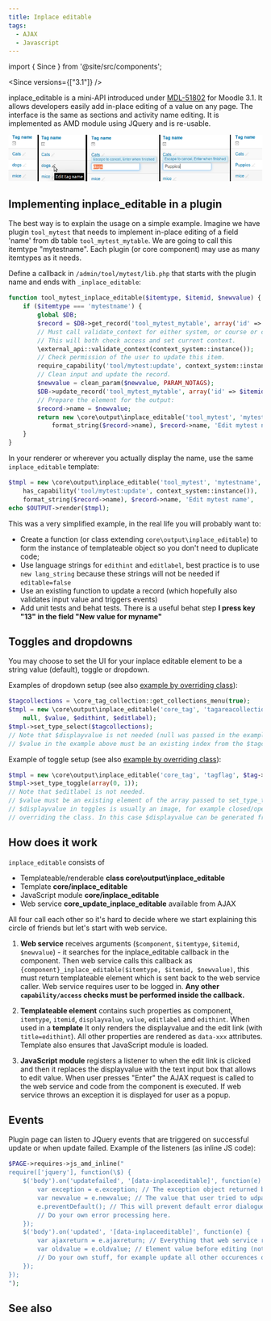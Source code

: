 ```yaml
---
title: Inplace editable
tags:
  - AJAX
  - Javascript
---
```

import { Since } from '@site/src/components';

<Since versions={["3.1"]} />

inplace_editable is a mini-API introduced under [MDL-51802](https://tracker.moodle.org/browse/MDL-51802) for Moodle 3.1. It allows developers easily add in-place editing of a value on any page. The interface is the same as sections and activity name editing. It is implemented as AMD module using JQuery and is re-usable.

![inplace editable example.png](./_inplace/inplace_editable_example.png)

## Implementing inplace_editable in a plugin

The best way is to explain the usage on a simple example. Imagine we have plugin `tool_mytest` that needs to implement in-place editing of a field 'name' from db table `tool_mytest_mytable`. We are going to call this itemtype "mytestname". Each plugin (or core component) may use as many itemtypes as it needs.

Define a callback in `/admin/tool/mytest/lib.php` that starts with the plugin name and ends with `_inplace_editable`:

```php
function tool_mytest_inplace_editable($itemtype, $itemid, $newvalue) {
    if ($itemtype === 'mytestname') {
        global $DB;
        $record = $DB->get_record('tool_mytest_mytable', array('id' => $itemid), '*', MUST_EXIST);
        // Must call validate_context for either system, or course or course module context. 
        // This will both check access and set current context.
        \external_api::validate_context(context_system::instance());
        // Check permission of the user to update this item. 
        require_capability('tool/mytest:update', context_system::instance());
        // Clean input and update the record.
        $newvalue = clean_param($newvalue, PARAM_NOTAGS);
        $DB->update_record('tool_mytest_mytable', array('id' => $itemid, 'name' => $newvalue));
        // Prepare the element for the output:
        $record->name = $newvalue;
        return new \core\output\inplace_editable('tool_mytest', 'mytestname', $record->id, true,
            format_string($record->name), $record->name, 'Edit mytest name',  'New value for ' . format_string($record->name));
    }
}
```

In your renderer or wherever you actually display the name, use the same `inplace_editable` template:

```php
$tmpl = new \core\output\inplace_editable('tool_mytest', 'mytestname', $record->id, 
    has_capability('tool/mytest:update', context_system::instance()),
    format_string($record->name), $record->name, 'Edit mytest name',  'New value for ' . format_string($record->name));
echo $OUTPUT->render($tmpl);
```

This was a very simplified example, in the real life you will probably want to:

- Create a function (or class extending `core\output\inplace_editable`) to form the instance of templateable object so you don't need to duplicate code;
- Use language strings for `edithint` and `editlabel`, best practice is to use `new lang_string` because these strings will not be needed if `editable=false`
- Use an existing function to update a record (which hopefully also validates input value and triggers events)
- Add unit tests and behat tests. There is a useful behat step **I press key "13" in the field "New value for myname"**

## Toggles and dropdowns

You may choose to set the UI for your inplace editable element to be a string value (default), toggle or dropdown.

Examples of dropdown setup (see also [example by overriding class](https://github.com/moodle/moodle/blob/master/tag/classes/output/tagareacollection.php)):

```php
$tagcollections = \core_tag_collection::get_collections_menu(true);
$tmpl = new \core\output\inplace_editable('core_tag', 'tagareacollection', $tagarea->id, $editable,
    null, $value, $edithint, $editlabel);
$tmpl->set_type_select($tagcollections);
// Note that $displayvalue is not needed (null was passed in the example above) - it will be automatically taken from options.
// $value in the example above must be an existing index from the $tagcollections array, otherwise exception will be thrown.
```

Example of toggle setup (see also [example by overriding class](https://github.com/moodle/moodle/blob/master/tag/classes/output/tagareaenabled.php)):

```php
$tmpl = new \core\output\inplace_editable('core_tag', 'tagflag', $tag->id, $editable, $displayvalue, $value, $hint);
$tmpl->set_type_toggle(array(0, 1));
// Note that $editlabel is not needed.
// $value must be an existing element of the array passed to set_type_toggle(), otherwise exception will be thrown.
// $displayvalue in toggles is usually an image, for example closed/open eye. It is easier to implement by 
// overriding the class. In this case $displayvalue can be generated from $value during exporting.
```

## How does it work

`inplace_editable` consists of

- Templateable/renderable **class core\output\inplace_editable**
- Template **core/inplace_editable**
- JavaScript module **core/inplace_editable**
- Web service **core_update_inplace_editable** available from AJAX

All four call each other so it's hard to decide where we start explaining this circle of friends but let's start with web service.

1. **Web service** receives arguments (`$component`, `$itemtype`, `$itemid`, `$newvalue`) - it searches for the inplace_editable callback in the component. Then web service calls this callback as `{component}_inplace_editable($itemtype, $itemid, $newvalue)`, this must return templateable element which is sent back to the web service caller. Web service requires user to be logged in. **Any other `capability/access` checks must be performed inside the callback.**

2. **Templateable element** contains such properties as component, `itemtype`, `itemid`, `displayvalue`, `value`, `editlabel` and `edithint`. When used in a **template** It only renders the displayvalue and the edit link (with `title=edithint`). All other properties are rendered as `data-xxx` attributes. Template also ensures that JavaScript module is loaded.

3. **JavaScript module** registers a listener to when the edit link is clicked and then it replaces the displayvalue with the text input box that allows to edit value. When user presses "Enter" the AJAX request is called to the web service and code from the component is executed. If web service throws an exception it is displayed for user as a popup.

## Events

Plugin page can listen to JQuery events that are triggered on successful update or when update failed. Example of the listeners (as inline JS code):

```php
$PAGE->requires->js_amd_inline("
require(['jquery'], function(\$) {
    $('body').on('updatefailed', '[data-inplaceeditable]', function(e) {
        var exception = e.exception; // The exception object returned by the callback.
        var newvalue = e.newvalue; // The value that user tried to udpated the element to.
        e.preventDefault(); // This will prevent default error dialogue.
        // Do your own error processing here.
    });
    $('body').on('updated', '[data-inplaceeditable]', function(e) {
        var ajaxreturn = e.ajaxreturn; // Everything that web service returned.
        var oldvalue = e.oldvalue; // Element value before editing (note, this is raw value and not display value).
        // Do your own stuff, for example update all other occurences of this element on the page.
    });
});
");
```

## See also

